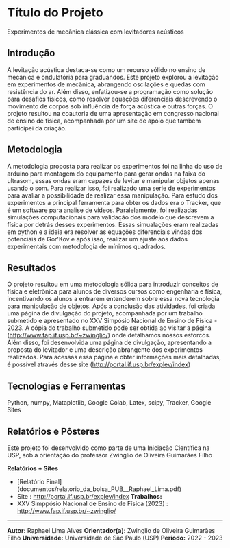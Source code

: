# Título do Projeto
Experimentos de mecânica clássica com levitadores acústicos

## Introdução
A levitação acústica destaca-se como um recurso sólido no ensino de mecânica e ondulatória para graduandos. Este projeto explorou a levitação em experimentos de mecânica, abrangendo oscilações e quedas com resistência do ar. Além disso, enfatizou-se a programação como solução para desafios físicos, como resolver equações diferenciais descrevendo o movimento de corpos sob influência de força acústica e outras forças. O projeto resultou na coautoria de uma apresentação em congresso nacional de ensino de física, acompanhada por um site de apoio que também participei da criação.

## Metodologia
A metodologia proposta para realizar os experimentos foi na linha do uso de arduíno para montagem do equipamento para gerar ondas na faixa do ultrasom, essas ondas eram capazes de levitar e manipular objetos apenas
usando o som. Para realizar isso, foi realizado uma serie de experimentos para avaliar a possibilidade de realizar essa manipulação. Para estudo dos experimentos a principal ferramenta para obter os dados era o Tracker, que é um software para analise de vídeos. Paralelamente, foi realizadas simulações computacionais para validação dos modelo que descrevem a física por detrás desses experimentos. Essas simualações eram realizadas em python e a ideia era resolver as equações diferenciais vindas dos potenciais de Gor'Kov e após isso, realizar um ajuste aos dados experimentais com metodologia de mínimos quadrados.

## Resultados
O projeto resultou em uma metodologia sólida para introduzir conceitos de física e eletrônica para alunos de diversos cursos como engenharia e física, incentivando os alunos a entrarem entenderem sobre essa nova 
tecnologia para manipulação de objetos. Após a conclusão das atividades, foi criada uma página de divulgação do projeto, acompanhada por um trabalho submetido e apresentado no XXV Simpósio Nacional de Ensino de 
Física - 2023. A cópia do trabalho submetido pode ser obtida ao visitar a página (http://www.fap.if.usp.br/~zwinglio/) onde detalhamos nossos esforcos. Além disso, foi desenvolvida uma página de divulgação, apresentando a proposta do levitador e uma descrição abrangente dos experimentos realizados. Para acessas essa página e obter informações mais detalhadas, é possível através desse site (http://portal.if.usp.br/explev/index)

## Tecnologias e Ferramentas
Python, numpy, Mataplotlib, Google Colab, Latex, scipy, Tracker, Google Sites
## Relatórios e Pôsteres
Este projeto foi desenvolvido como parte de uma Iniciação Científica na USP, sob a orientação do professor Zwinglio de Oliveira Guimarães Filho

**Relatórios + Sites**
* [Relatório Final] (documentos/relatorio_da_bolsa_PUB__Raphael_Lima.pdf)
* Site : http://portal.if.usp.br/explev/index
**Trabalhos:**
* XXV Simppósio Nacional de Ensino de Física (2023) : http://www.fap.if.usp.br/~zwinglio/

---
**Autor:** Raphael Lima Alves
**Orientador(a):** Zwinglio de Oliveira Guimarães Filho
**Universidade:** Universidade de São Paulo (USP)
**Período:** 2022 - 2023

